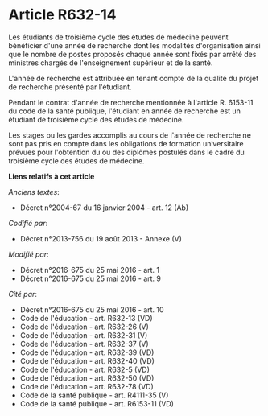 # Article R632-14

Les étudiants de troisième cycle des études de médecine peuvent bénéficier d'une année de recherche dont les modalités
d'organisation ainsi que le nombre de postes proposés chaque année sont fixés par arrêté des ministres chargés de
l'enseignement supérieur et de la santé. 

L'année de recherche est attribuée en tenant compte de la qualité du projet de recherche présenté par l'étudiant. 

Pendant le contrat d'année de recherche mentionnée à l'article R. 6153-11 du code de la santé publique, l'étudiant en année
de recherche est un étudiant de troisième cycle des études de médecine. 

Les stages ou les gardes accomplis au cours de l'année de recherche ne sont pas pris en compte dans les obligations de
formation universitaire prévues pour l'obtention du ou des diplômes postulés dans le cadre du troisième cycle des études de
médecine.

**Liens relatifs à cet article**

_Anciens textes_:

  - Décret n°2004-67 du 16 janvier 2004 - art. 12 (Ab)

_Codifié par_:

  - Décret n°2013-756 du 19 août 2013 -  Annexe (V)

_Modifié par_:

  - Décret n°2016-675 du 25 mai 2016 - art. 1
  - Décret n°2016-675 du 25 mai 2016 - art. 9

_Cité par_:

  - Décret n°2016-675 du 25 mai 2016 - art. 10
  - Code de l'éducation - art. R632-13 (VD)
  - Code de l'éducation - art. R632-26 (V)
  - Code de l'éducation - art. R632-31 (V)
  - Code de l'éducation - art. R632-37 (V)
  - Code de l'éducation - art. R632-39 (VD)
  - Code de l'éducation - art. R632-40 (VD)
  - Code de l'éducation - art. R632-5 (VD)
  - Code de l'éducation - art. R632-50 (VD)
  - Code de l'éducation - art. R632-78 (VD)
  - Code de la santé publique - art. R4111-35 (V)
  - Code de la santé publique - art. R6153-11 (VD)
